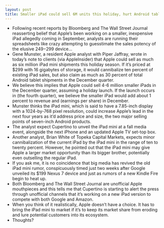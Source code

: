 ```yaml
---
layout: post
title: Smaller iPad could sell 6M units this holiday, hurt Android tablets
---
```

* Following recent reports by Bloomberg and The Wall Street Journal reasserting belief that Apple’s been working on a smaller, inexpensive iPad allegedly coming in September, analysts are running their spreadsheets like crazy attempting to guesstimate the sales potency of the elusive $249-$299 device…
* Gene Munster, a resident Apple analyst with Piper Jaffray, wrote in today’s note to clients (via AppleInsider) that Apple could sell as much as six million iPad mini shipments this holiday season. If it’s priced at $299 with 16 gigabytes of storage, it would cannibalize ten percent of existing iPad sales, but also claim as much as 30 percent of total Android tablet shipments in the December quarter.
* We believe this implies that Apple could sell 4-6 million smaller iPads in the December quarter, assuming a holiday launch. If the launch occurs in (the fourth quarter), we believe the smaller iPad would add about 1 percent to revenue and (earnings per share) in December.
* Munster thinks the iPad mini, which is said to have a 7.85-inch display with a 1024-by-768 pixel resolution, could increase Apple’s lead in the next four years as it’d address price and size, the two major selling points of seven-inch Android products.
* The analyst expect Cupertino to unveil the iPad mini at a fall media event, alongside the next iPhone and an updated Apple TV set-top box.
* Another analyst, Brian White of Topeka Capital Markets, expects minor cannibalization of the current iPad by the iPad mini in the range of ten to twenty percent. However, he pointed out that the iPad mini may give Apple a larger market opportunity than its bigger brother, potentially even outselling the regular iPad.
* If you ask me, it is no coincidence that big media has revived the old iPad mini rumor, conspicuously timed just two weeks after Google unveiled its $199 Nexus 7 device and just as rumors of a new Kindle Fire begin to heat up.
* Both Bloomberg and The Wall Street Journal are unofficial Apple mouthpieces and this tells me that Cupertino is starting to alert the press through unofficial channels that it’s working on a new iPad version to compete with both Google and Amazon.
* When you think of it realistically, Apple doesn’t have a choice. It has to bring the iPad mini to market if it’s to keep its market share from eroding and lure potential customers into its ecosystem.
* Thoughts?

